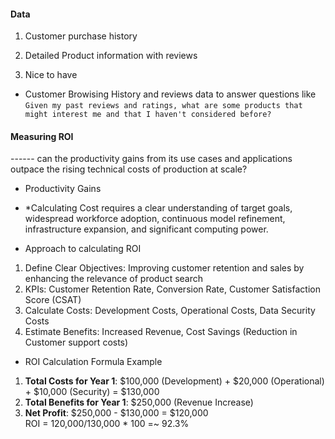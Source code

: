 #### Data 
1. Customer purchase history
2. Detailed Product information with reviews

2. Nice to have
- Customer Browising History and reviews data  to answer questions like `Given my past reviews and ratings, what are some products that might interest me and that I haven't considered before?`

#### Measuring ROI
------ can the productivity gains from its use cases and applications outpace the rising technical costs of production at scale? 
- Productivity Gains
- *Calculating Cost requires a clear understanding of target goals, widespread workforce adoption, continuous model refinement, infrastructure expansion, and significant computing power.

- Approach to calculating ROI   
1. Define Clear Objectives: Improving customer retention and sales by enhancing the relevance of product search
2. KPIs: Customer Retention Rate, Conversion Rate, Customer Satisfaction Score (CSAT)
3. Calculate Costs: Development Costs, Operational Costs, Data Security Costs
4. Estimate Benefits: Increased Revenue, Cost Savings (Reduction in Customer support costs)

- ROI Calculation Formula Example
1. **Total Costs for Year 1**: $100,000 (Development) + $20,000 (Operational) + $10,000 (Security) = $130,000  
2. **Total Benefits for Year 1**: $250,000 (Revenue Increase)  
3. **Net Profit**: $250,000 - $130,000 = $120,000  
ROI = 120,000/130,000 * 100 =~ 92.3%  